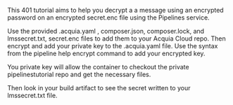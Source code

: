 This 401 tutorial aims to help you decrypt a a message using an encrypted password on an encrypted secret.enc file using the Pipelines service.

Use the provided .acquia.yaml , composer.json, composer.lock, and lmssecret.txt, secret.enc files to add them to your Acquia Cloud repo.  Then encrypt and add your private key to the .acquia.yaml file. Use the syntax from the pipeline help encrypt command to add your encrypted key.

You private key will allow the container to checkout the private pipelinestutorial repo and get the necessary files.

Then look in your build artifact to see the secret written to your lmssecret.txt file.

